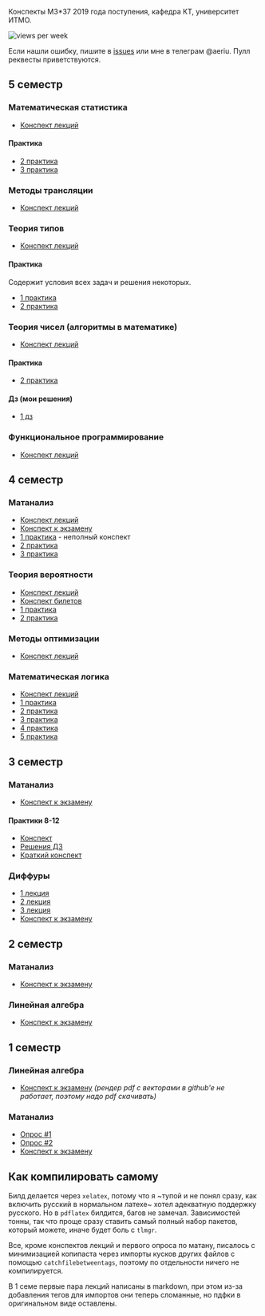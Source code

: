 Конспекты М3*37 2019 года поступения, кафедра КТ, университет ИТМО.

![views per week](https://raw.githubusercontent.com/Jovvik/M3137year2019/traffic/traffic-M3137year2019/views_per_week.svg)

<!-- Если вы хотите помочь, всё, чего не хватает в конспектах - [тут](https://github.com/Jovvik/M3137year2019/issues/2) -->

Если нашли ошибку, пишите в [issues](https://github.com/Jovvik/M3137year2019/issues) или мне в телеграм @aeriu. Пулл реквесты приветствуются.

## 5 семестр

### Математическая статистика
- [Конспект лекций](https://github.com/Jovvik/M3137year2019/blob/pdfs/statistics/5sem/main.pdf)

#### Практика

- [2 практика](https://github.com/Jovvik/M3137year2019/blob/pdfs/statistics/5sem/practice/2.pdf)
- [3 практика](https://github.com/Jovvik/M3137year2019/blob/pdfs/statistics/5sem/practice/3.pdf)

### Методы трансляции

- [Конспект лекций](https://github.com/Jovvik/M3137year2019/blob/pdfs/translation%20methods/5sem/main.pdf)

### Теория типов

- [Конспект лекций](https://github.com/Jovvik/M3137year2019/blob/pdfs/type%20theory/5sem/main.pdf)

#### Практика

Содержит условия всех задач и решения некоторых.

- [1 практика](https://github.com/Jovvik/M3137year2019/blob/pdfs/type%20theory/5sem/practice/1.pdf)
- [2 практика](https://github.com/Jovvik/M3137year2019/blob/pdfs/type%20theory/5sem/practice/2.pdf)

### Теория чисел (алгоритмы в математике)

- [Конспект лекций](https://github.com/Jovvik/M3137year2019/blob/pdfs/mathematical%20algorithms/5sem/main.pdf)

#### Практика

- [2 практика](https://github.com/Jovvik/M3137year2019/blob/pdfs/mathematical%20algorithms/5sem/practice/2.pdf)


#### Дз (мои решения)

- [1 дз](https://github.com/Jovvik/M3137year2019/blob/pdfs/mathematical%20algorithms/5sem/hw/1.pdf)

### Функциональное программирование

- [Конспект лекций](https://github.com/Jovvik/M3137year2019/blob/pdfs/functional%20programming/5sem/main.pdf)

## 4 семестр

### Матанализ

- [Конспект лекций](https://github.com/Jovvik/M3137year2019/blob/pdfs/analysis/4sem/main.pdf)
- [Конспект к экзамену](https://github.com/Jovvik/M3137year2019/blob/pdfs/analysis/4sem/final.pdf)
- [1 практика](https://github.com/Jovvik/M3137year2019/blob/pdfs/analysis/4sem/practice/1.pdf) - неполный конспект
- [2 практика](https://github.com/Jovvik/M3137year2019/blob/pdfs/analysis/4sem/practice/2.pdf)
- [3 практика](https://github.com/Jovvik/M3137year2019/blob/pdfs/analysis/4sem/practice/3.pdf)

### Теория вероятности

- [Конспект лекций](https://github.com/Jovvik/M3137year2019/blob/pdfs/probability%20theory/4sem/main.pdf)
- [Конспект билетов](https://github.com/Jovvik/M3137year2019/blob/pdfs/probability%20theory/4sem/final.pdf)
- [1 практика](https://github.com/Jovvik/M3137year2019/blob/pdfs/probability%20theory/4sem/practice/1.pdf)
- [2 практика](https://github.com/Jovvik/M3137year2019/blob/pdfs/probability%20theory/4sem/practice/2.pdf)

### Методы оптимизации

- [Конспект лекций](https://github.com/Jovvik/M3137year2019/blob/pdfs/optimization%20methods/4sem/main.pdf)

### Математическая логика

- [Конспект лекций](https://github.com/Jovvik/M3137year2019/blob/pdfs/matlog/4sem/main.pdf)
- [1 практика](https://github.com/Jovvik/M3137year2019/blob/pdfs/matlog/4sem/practice/1.pdf)
- [2 практика](https://github.com/Jovvik/M3137year2019/blob/pdfs/matlog/4sem/practice/2.pdf)
- [3 практика](https://github.com/Jovvik/M3137year2019/blob/pdfs/matlog/4sem/practice/3.pdf)
- [4 практика](https://github.com/Jovvik/M3137year2019/blob/pdfs/matlog/4sem/practice/4.pdf)
- [5 практика](https://github.com/Jovvik/M3137year2019/blob/pdfs/matlog/4sem/practice/5.pdf)

## 3 семестр

### Матанализ

- [Конспект к экзамену](https://github.com/Jovvik/M3137year2019/blob/pdfs/analysis/3sem/final.pdf)

#### Практики 8-12
- [Конспект](https://github.com/Jovvik/M3137year2019/blob/pdfs/analysis/3sem/practice.pdf)
- [Решения ДЗ](https://github.com/Jovvik/M3137year2019/blob/pdfs/analysis/3sem/hw.pdf)
- [Краткий конспект](https://github.com/Jovvik/M3137year2019/blob/pdfs/analysis/3sem/practice_short.pdf)

### Диффуры
- [1 лекция](https://github.com/Jovvik/M3137year2019/blob/pdfs/diffeq/3sem/1.pdf)
- [2 лекция](https://github.com/Jovvik/M3137year2019/blob/pdfs/diffeq/3sem/2.pdf)
- [3 лекция](https://github.com/Jovvik/M3137year2019/blob/pdfs/diffeq/3sem/3.pdf)
- [Конспект к экзамену](https://github.com/Jovvik/M3137year2019/blob/pdfs/diffeq/3sem/final.pdf)

## 2 семестр

### Матанализ
- [Конспект к экзамену](https://github.com/Jovvik/M3137year2019/blob/pdfs/analysis/2sem/final.pdf)

### Линейная алгебра
- [Конспект к экзамену](https://github.com/Jovvik/M3137year2019/blob/pdfs/linear%20algebra/2sem/final.pdf)

## 1 семестр

### Линейная алгебра
- [Конспект к экзамену](https://github.com/Jovvik/M3137year2019/blob/pdfs/linear%20algebra/1sem/main.pdf) _(рендер pdf с векторами в github'e не работает, поэтому надо pdf скачивать)_

### Матанализ
- [Опрос #1](https://github.com/Jovvik/M3137year2019/blob/pdfs/analysis/1sem/opros.pdf)
- [Опрос #2](https://github.com/Jovvik/M3137year2019/blob/pdfs/analysis/1sem/opros2.pdf)
- [Конспект к экзамену](https://github.com/Jovvik/M3137year2019/blob/pdfs/analysis/1sem/final.pdf)

## Как компилировать самому

Билд делается через `xelatex`, потому что я ~тупой и не понял сразу, как включить русский в нормальном латехе~ хотел адекватную поддержку русского. Но в `pdflatex` билдится, багов не замечал. Зависимостей тонны, так что проще сразу ставить самый полный набор пакетов, который можете, иначе будет боль с `tlmgr`.

Все, кроме конспектов лекций и первого опроса по матану, писалось с минимизацией копипаста через импорты кусков других файлов с помощью `catchfilebetweentags`, поэтому по отдельности ничего не компилируется.

В 1 семе первые пара лекций написаны в markdown, при этом из-за добавления тегов для импортов они теперь сломанные, но пдфки в оригинальном виде оставлены.

